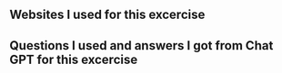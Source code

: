 ## Websites I used for this excercise



## Questions I used and answers I got from Chat GPT for this excercise

